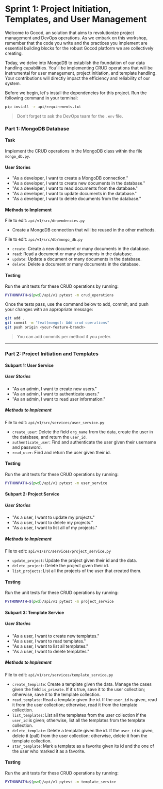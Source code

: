 

# Sprint 1: Project Initiation, Templates, and User Management

Welcome to Gocod, an solution that aims to revolutionize project management and DevOps operations. As we embark on this workshop, remember that the code you write and the practices you implement are essential building blocks for the robust Gocod platform we are collectively creating.

Today, we delve into MongoDB to establish the foundation of our data handling capabilities. You'll be implementing CRUD operations that will be instrumental for user management, project initiation, and template handling. Your contributions will directly impact the efficiency and reliability of our system.


Before we begin, let's install the dependencies for this project. Run the following command in your terminal:

```bash
pip install -r api/requirements.txt
```
> Don't forget to ask the DevOps team for the `.env` file.

### Part 1: MongoDB Database
#### Task
Implement the CRUD operations in the MongoDB class within the file `mongo_db.py`.

#### User Stories
- "As a developer, I want to create a MongoDB connection."
- "As a developer, I want to create new documents in the database."
- "As a developer, I want to read documents from the database."
- "As a developer, I want to update documents in the database."
- "As a developer, I want to delete documents from the database."

#### Methods to Implement
File to edit: `api/v1/src/dependencies.py`
- Create a MongoDB connection that will be reused in the other methods.

File to edit:  `api/v1/src/db/mongo_db.py`

- `create`: Create a new document or many documents in the database.
- `read`: Read a document or many documents in the database.
- `update`: Update a document or many documents in the database.
- `delete`: Delete a document or many documents in the database.

#### Testing
Run the unit tests for these CRUD operations by running:

```bash
PYTHONPATH=$(pwd)/api/v1 pytest -m crud_operations
```

Once the tests pass, use the command below to add, commit, and push your changes with an appropriate message:

```bash
git add .
git commit -m "feat(mongo): Add crud operations"
git push origin <your-feature-branch>
```
> You can add commits per method if you prefer.





---

### Part 2: Project Initiation and Templates

#### Subpart 1: User Service
##### User Stories
- "As an admin, I want to create new users."
- "As an admin, I want to authenticate users."
- "As an admin, I want to read user information."

##### Methods to Implement
File to edit: `api/v1/src/services/user_service.py`
- `create_user`: Delete the field `org_name` from the data, create the user in the database, and return the `user_id`.
- `authenticate_user`: Find and authenticate the user given their username and password.
- `read_user`: Find and return the user given their id.

#### Testing
Run the unit tests for these CRUD operations by running:

```bash
PYTHONPATH=$(pwd)/api/v1 pytest -m user_service
```

#### Subpart 2: Project Service
##### User Stories
- "As a user, I want to update my projects."
- "As a user, I want to delete my projects."
- "As a user, I want to list all of my projects."

##### Methods to Implement
File to edit: `api/v1/src/services/project_service.py`
- `update_project`: Update the project given their id and the data.
- `delete_project`: Delete the project given their id.
- `list_projects`: List all the projects of the user that created them.

#### Testing
Run the unit tests for these CRUD operations by running:

```bash
PYTHONPATH=$(pwd)/api/v1 pytest -m project_service
```


#### Subpart 3: Template Service
##### User Stories
- "As a user, I want to create new templates."
- "As a user, I want to read templates."
- "As a user, I want to list all templates."
- "As a user, I want to delete templates."

##### Methods to Implement
File to edit: `api/v1/src/services/template_service.py`
- `create_template`: Create a template given the data. Manage the cases given the field `is_private`. If it's true, save it to the user collection; otherwise, save it to the template collection.
- `read_template`: Read a template given the id. If the `user_id` is given, read it from the user collection; otherwise, read it from the template collection.
- `list_templates`: List all the templates from the user collection if the `user_id` is given; otherwise, list all the templates from the template collection.
- `delete_template`: Delete a template given the id. If the `user_id` is given, delete it (pull) from the user collection; otherwise, delete it from the template collection.
- `star_template`: Mark a template as a favorite given its id and the one of the user who marked it as a favorite.

#### Testing
Run the unit tests for these CRUD operations by running:

```bash
PYTHONPATH=$(pwd)/api/v1 pytest -m template_service
```


